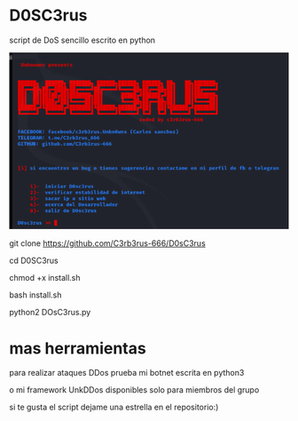 # D0SC3rus
script de DoS sencillo escrito en python

![Captura1.png](https://raw.githubusercontent.com/C3rb3rus-666/D0sC3rus/master/assets/Captura1.png)

git clone https://github.com/C3rb3rus-666/D0sC3rus

cd D0SC3rus

chmod +x install.sh

bash install.sh

python2 DOsC3rus.py

# mas herramientas

para realizar ataques DDos prueba mi botnet escrita en python3

o mi framework UnkDDos disponibles solo para miembros del grupo

si te gusta el script dejame una estrella en el repositorio:) 
